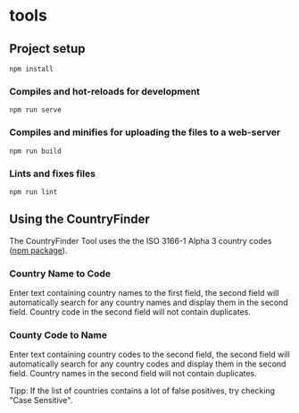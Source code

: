 # tools

## Project setup
```
npm install
```

### Compiles and hot-reloads for development
```
npm run serve
```

### Compiles and minifies for uploading the files to a web-server
```
npm run build
```

### Lints and fixes files
```
npm run lint
```

## Using the CountryFinder

The CountryFinder Tool uses the the ISO 3166-1 Alpha 3 country codes ([npm package]([hallo](https://www.npmjs.com/package/i18n-iso-countries))).

### Country Name to Code

Enter text containing country names to the first field, the second field will automatically search for any country names and display them in the second field. Country code in the second field will not contain duplicates.

### County Code to Name

Enter text containing country codes to the second field, the second field will automatically search for any country codes and display them in the second field. Country names in the second field will not contain duplicates.

Tipp: If the list of countries contains a lot of false positives, try checking "Case Sensitive".



